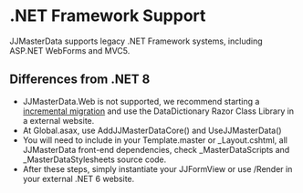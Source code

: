 # .NET Framework Support

JJMasterData supports legacy .NET Framework systems, including ASP.NET WebForms and MVC5.

## Differences from .NET 8

- JJMasterData.Web is not supported, we recommend starting a [incremental migration](https://devblogs.microsoft.com/dotnet/incremental-asp-net-to-asp-net-core-migration/)
and use the DataDictionary Razor Class Library in a external website. 
- At Global.asax, use AddJJMasterDataCore() and UseJJMasterData()
- You will need to include in your Template.master or _Layout.cshtml, all JJMasterData front-end dependencies, check _MasterDataScripts and _MasterDataStylesheets source code.
- After these steps, simply instantiate your JJFormView or use /Render in your external .NET 6 website.

